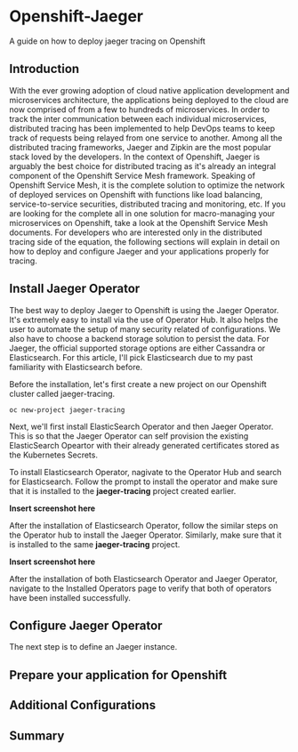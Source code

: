 # Openshift-Jaeger
A guide on how to deploy jaeger tracing on Openshift

## Introduction

With the ever growing adoption of cloud native application development and microservices architecture, the applications being deployed to the cloud are now comprised of from a few to hundreds of microservices. In order to track the inter communication between each individual microservices, distributed tracing has been implemented to help DevOps teams to keep track of requests being relayed from one service to another. Among all the distributed tracing frameworks, Jaeger and Zipkin are the most popular stack loved by the developers. In the context of Openshift, Jaeger is arguably the best choice for distributed tracing as it's already an integral component of the Openshift Service Mesh framework. Speaking of Openshift Service Mesh, it is the complete solution to optimize the network of deployed services on Openshift with functions like load balancing, service-to-service securities, distributed tracing and monitoring, etc. If you are looking for the complete all in one solution for macro-managing your microservices on Openshift, take a look at the Openshift Service Mesh documents. For developers who are interested only in the distributed tracing side of the equation, the following sections will explain in detail on how to deploy and configure Jaeger and your applications properly for tracing.

## Install Jaeger Operator

The best way to deploy Jaeger to Openshift is using the Jaeger Operator. It's extremely easy to install via the use of Operator Hub. It also helps the user to automate the setup of many security related of configurations. We also have to choose a backend storage solution to persist the data. For Jaeger, the official supported storage options are either Cassandra or Elasticsearch. For this article, I'll pick Elasticsearch due to my past familiarity with Elasticsearch before. 

Before the installation, let's first create a new project on our Openshift cluster called jaeger-tracing.
```
oc new-project jaeger-tracing
```

Next, we'll first install ElasticSearch Operator and then Jaeger Operator. This is so that the Jaeger Operator can self provision the existing ElasticSearch Opeartor with their already generated certificates stored as the Kubernetes Secrets.

To install Elasticsearch Operator, nagivate to the Operator Hub and search for Elasticsearch. Follow the prompt to install the operator and make sure that it is installed to the **jaeger-tracing** project created earlier. 

**Insert screenshot here**

After the installation of Elasticsearch Operator, follow the similar steps on the Operator hub to install the Jaeger Operator. Similarly, make sure that it is installed to the same **jaeger-tracing** project.

**Insert screenshot here**

After the installation of both Elasticsearch Operator and Jaeger Operator, navigate to the Installed Operators page to verify that both of operators have been installed successfully.

## Configure Jaeger Operator

The next step is to define an Jaeger instance.

## Prepare your application for Openshift

## Additional Configurations

## Summary
